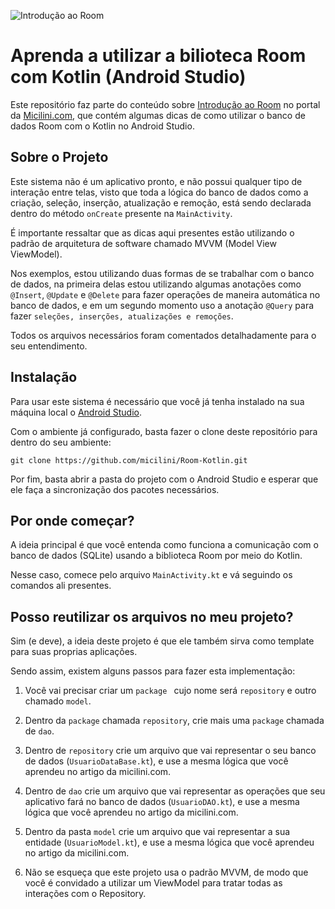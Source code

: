 ![Introdução ao Room](https://micilini.com/assets/img/android/room-android-micilini.png)

# Aprenda a utilizar a bilioteca Room com Kotlin (Android Studio)

Este repositório faz parte do conteúdo sobre [Introdução ao Room](https://micilini.com/conteudos/android/room) no portal da [Micilini.com](https://micilini.com), que contém algumas dicas de como utilizar o banco de dados Room com o Kotlin no Android Studio.

## Sobre o Projeto

Este sistema não é um aplicativo pronto, e não possui qualquer tipo de interação entre telas, visto que toda a lógica do banco de dados como a criação, seleção, inserção, atualização e remoção, está sendo declarada dentro do método ```onCreate``` presente na ```MainActivity```.

É importante ressaltar que as dicas aqui presentes estão utilizando o padrão de arquitetura de software chamado MVVM (Model View ViewModel).

Nos exemplos, estou utilizando duas formas de se trabalhar com o banco de dados, na primeira delas estou utilizando algumas anotações como ```@Insert```, ```@Update``` e ```@Delete``` para fazer operações de maneira automática no banco de dados, e em um segundo momento uso a anotação ```@Query``` para fazer ```seleções, inserções, atualizações e remoções```.

Todos os arquivos necessários foram comentados detalhadamente para o seu entendimento.

## Instalação 

Para usar este sistema é necessário que você já tenha instalado na sua máquina local o [Android Studio](https://developer.android.com/studio).

Com o ambiente já configurado, basta fazer o clone deste repositório para dentro do seu ambiente:

 ```git clone https://github.com/micilini/Room-Kotlin.git```

 Por fim, basta abrir a pasta do projeto com o Android Studio e esperar que ele faça a sincronização dos pacotes necessários.

## Por onde começar?

A ideia principal é que você entenda como funciona a comunicação com o banco de dados (SQLite) usando a biblioteca Room por meio do Kotlin.

Nesse caso, comece pelo arquivo ```MainActivity.kt``` e vá seguindo os comandos ali presentes.

## Posso reutilizar os arquivos no meu projeto?

Sim (e deve), a ideia deste projeto é que ele também sirva como template para suas proprias aplicações.

Sendo assim, existem alguns passos para fazer esta implementação:

1) Você vai precisar criar um  ```package ``` cujo nome será  ```repository``` e outro chamado ```model```.

2) Dentro da ```package``` chamada ```repository```, crie mais uma ```package``` chamada de ```dao```.

3) Dentro de ```repository``` crie um arquivo que vai representar o seu banco de dados (```UsuarioDataBase.kt```), e use a mesma lógica que você aprendeu no artigo da micilini.com.

4) Dentro de ```dao``` crie um arquivo que vai representar as operações que seu aplicativo fará no banco de dados (```UsuarioDAO.kt```), e use a mesma lógica que você aprendeu no artigo da micilini.com.

5) Dentro da pasta ```model``` crie um arquivo que vai representar a sua entidade (```UsuarioModel.kt```), e use a mesma lógica que você aprendeu no artigo da micilini.com.

7) Não se esqueça que este projeto usa o padrão MVVM, de modo que você é convidado a utilizar um ViewModel para tratar todas as interações com o Repository.

